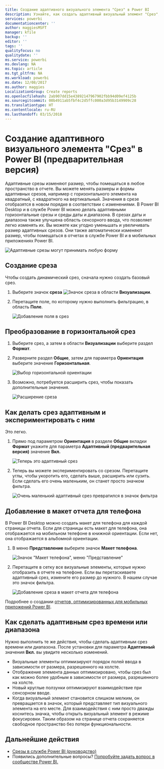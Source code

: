 ```yaml
---
title: Создание адаптивного визуального элемента "Срез" в Power BI
description: Узнайте, как создать адаптивный визуальный элемент "Срез", размер которого можно изменять, чтобы он поместился в отчет
services: powerbi
documentationcenter: ''
author: maggiesMSFT
manager: kfile
backup: ''
editor: ''
tags: ''
qualityfocus: no
qualitydate: ''
ms.service: powerbi
ms.devlang: NA
ms.topic: article
ms.tgt_pltfrm: NA
ms.workload: powerbi
ms.date: 12/08/2017
ms.author: maggies
LocalizationGroup: Create reports
ms.openlocfilehash: 2ab907dd15e43892147967902fbb94d09ef4125b
ms.sourcegitcommit: 00b4911ab5fbf4c2d5ffc000a3d95b3149909c28
ms.translationtype: HT
ms.contentlocale: ru-RU
ms.lasthandoff: 03/15/2018
---
```

# <a name="create-a-responsive-slicer-you-can-resize-in-power-bi-preview"></a>Создание адаптивного визуального элемента "Срез" в Power BI (предварительная версия)

Адаптивные срезы изменяют размер, чтобы помещаться в любое пространство в отчете. Вы можете менять размеры и формы адаптивных срезов, например с горизонтального элемента на квадратный, с квадратного на вертикальный. Значения в срезе отобразятся в новом порядке в соответствии с изменениями. В Power BI Desktop и в службе Power BI можно делать адаптивными горизонтальные срезы и среды даты и диапазона. В срезах даты и диапазона также улучшена область сенсорного ввода, что позволяет легко изменять их. Вы можете как угодно уменьшать и увеличивать размер адаптивных срезов. Они также автоматически изменяют размер, чтобы помещаться в отчетах в службе Power BI и в мобильных приложениях Power BI. 

![Адаптивные срезы могут принимать любую форму](media/power-bi-slicer-filter-responsive/responsive-slicer-gif.gif)

## <a name="create-a-slicer"></a>Создание среза

Чтобы создать динамический срез, сначала нужно создать базовый срез. 

1. Выберите значок **среза** ![Значок среза](media/power-bi-slicer-filter-responsive/power-bi-slicer-icon.png) в области **Визуализации**.
2. Перетащите поле, по которому нужно выполнить фильтрацию, в область **Поле**.

    ![Добавление поля в срез](media/power-bi-slicer-filter-responsive/power-bi-slicer-field.png)

## <a name="convert-to-a-horizontal-slicer"></a>Преобразование в горизонтальной срез

1. Выберите срез, а затем в области **Визуализации** выберите раздел **Формат**.
2. Разверните раздел **Общие**, затем для параметра **Ориентация** выберите значение **Горизонтальная**.

    ![Выбор горизонтальной ориентации](media/power-bi-slicer-filter-responsive/power-bi-slicer-horizontal.png) 

1.  Возможно, потребуется расширить срез, чтобы показать дополнительные значения.

     ![Расширение среза](media/power-bi-slicer-filter-responsive/power-bi-slicer-wide-horizontal.png)

## <a name="make-it-responsive-and-experiment-with-it"></a>Как делать срез адаптивным и экспериментировать с ним

Это легко. 

1. Прямо под параметром **Ориентация** в разделе **Общие** вкладки **Формат** укажите для параметра **Адаптивный (предварительная версия)** значение **Вкл.**  

    ![Теперь это адаптивный срез](media/power-bi-slicer-filter-responsive/power-bi-slicer-wide-responsive.png)

1. Теперь вы можете экспериментировать со срезом. Перетащите углы, чтобы укоротить его, сделать выше, расширить или сузить. Если сделать его очень маленьким, он станет просто значком фильтра.

    ![Очень маленький адаптивный срез превратился в значок фильтра](media/power-bi-slicer-filter-responsive/power-bi-slicer-small-filter-icon.png)

## <a name="add-it-to-a-phone-report-layout"></a>Добавление в макет отчета для телефона

В Power BI Desktop можно создать макет для телефона для каждой страницы отчета. Если для страницы есть макет для телефона, она отображается на мобильном телефоне в книжной ориентации. Если нет, она отображается в альбомной ориентации. 

1. В меню **Представление** выберите значок **Макет телефона**.

     ![Значок "Макет телефона", меню "Представление"](media/power-bi-slicer-filter-responsive/power-bi-phone-layout-menu.png)
    
1. Перетащите в сетку все визуальные элементы, которые нужно отобразить в отчете на телефоне. Если вы перетаскиваете адаптивный срез, измените его размер до нужного. В нашем случае это значок фильтра.

    ![Добавление среза в макет отчета для телефона](media/power-bi-slicer-filter-responsive/power-bi-slicer-phone-layout.png)

Подробнее о создании [отчетов, оптимизированных для мобильных приложений Power BI](desktop-create-phone-report.md).

## <a name="make-a-time-or-range-slicer-responsive"></a>Как сделать адаптивным срез времени или диапазона

Нужно выполнить те же действия, чтобы сделать адаптивным срез времени или диапазона. После установки для параметра **Адаптивный** значения **Вкл.** вы увидите несколько изменений.

- Визуальные элементы оптимизируют порядок полей ввода в зависимости от размера, разрешенного на холсте. 
- Отображение элемента данных оптимизировано, чтобы срез был как можно более удобным в зависимости от размера, разрешенного на холсте. 
- Новый круглые ползунки оптимизируют взаимодействие при сенсорном вводе. 
- Когда визуальный элемент становится слишком мелким, он превращается в значок, который представляет тип визуального элемента на его месте. Для взаимодействия с ним просто дважды коснитесь значка, чтобы открыть визуальный элемент в режиме фокусировки. Таким образом на странице отчета сохраняется свободное пространство без потери функциональности.

## <a name="next-steps"></a>Дальнейшие действия

- [Срезы в службе Power BI (руководство)](power-bi-visualization-slicers.md)
- Появились дополнительные вопросы? [Попробуйте задать вопрос в сообществе Power BI.](http://community.powerbi.com/)